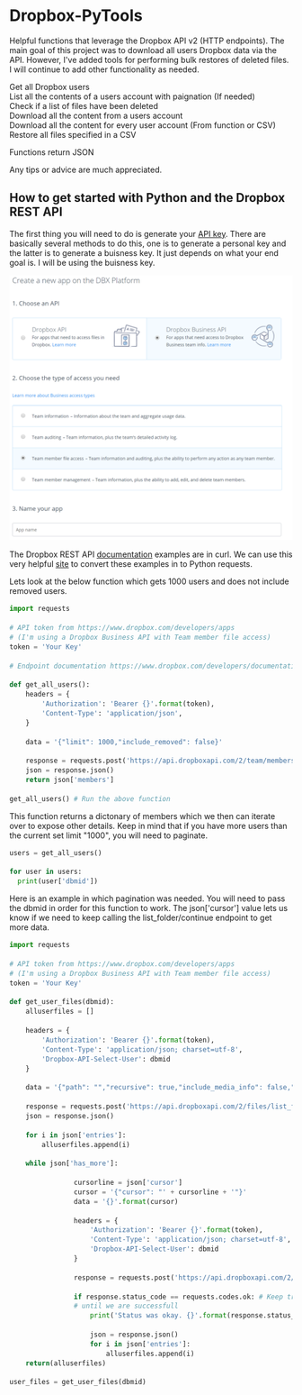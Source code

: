 # Dropbox-PyTools
Helpful functions that leverage the Dropbox API v2 (HTTP endpoints). The main goal of this project was 
to download all users Dropbox data via the API. However, I've added tools for performing bulk restores
of deleted files. I will continue to add other functionality as needed.

  Get all Dropbox users  
  List all the contents of a users account with paignation (If needed)  
  Check if a list of files have been deleted  
  Download all the content from a users account  
  Download all the content for every user account (From function or CSV)  
  Restore all files specified in a CSV  
  
  Functions return JSON  
  
  Any tips or advice are much appreciated.  

## How to get started with Python and the Dropbox REST API

The first thing you will need to do is generate your [API key](https://www.dropbox.com/developers/apps). There are basically several methods to do this, one is to generate a personal key and the latter is to generate a buisness key. It just depends on what your end goal is. I will be using the buisness key.

![alt text](https://github.com/time4116/Dropbox-PyTools/blob/master/images/APIPage.PNG)

The Dropbox REST API [documentation](https://www.dropbox.com/developers/documentation/http/teams) examples are in curl. We can use this very helpful [site](https://curl.trillworks.com/) to convert these examples in to Python requests.

Lets look at the below function which gets 1000 users and does not include removed users.

```python
import requests

# API token from https://www.dropbox.com/developers/apps
# (I'm using a Dropbox Business API with Team member file access)
token = 'Your Key'

# Endpoint documentation https://www.dropbox.com/developers/documentation/http/teams#team-members-list

def get_all_users():
    headers = {
        'Authorization': 'Bearer {}'.format(token),
        'Content-Type': 'application/json',
    }

    data = '{"limit": 1000,"include_removed": false}'

    response = requests.post('https://api.dropboxapi.com/2/team/members/list', headers=headers, data=data)
    json = response.json()
    return json['members']

get_all_users() # Run the above function
```

This function returns a dictonary of members which we then can iterate over to expose other details.
Keep in mind that if you have more users than the current set limit "1000", you will need to paginate.

```python
users = get_all_users()

for user in users:
  print(user['dbmid'])
```

Here is an example in which pagination was needed. You will need to pass the dbmid in order for this function to work.
The json['cursor'] value lets us know if we need to keep calling the list_folder/continue endpoint to get more data.

```python
import requests

# API token from https://www.dropbox.com/developers/apps
# (I'm using a Dropbox Business API with Team member file access)
token = 'Your Key'

def get_user_files(dbmid):
    alluserfiles = []	
	
    headers = {
        'Authorization': 'Bearer {}'.format(token),
        'Content-Type': 'application/json; charset=utf-8',
        'Dropbox-API-Select-User': dbmid
    }

    data = '{"path": "","recursive": true,"include_media_info": false,"include_deleted": false,"include_has_explicit_shared_members": false,"include_mounted_folders": true}'

    response = requests.post('https://api.dropboxapi.com/2/files/list_folder', headers=headers, data=data)
    json = response.json()

    for i in json['entries']:
        alluserfiles.append(i)
    
    while json['has_more']:

                cursorline = json['cursor']
                cursor = '{"cursor": "' + cursorline + '"}'
                data = '{}'.format(cursor)

                headers = {
                    'Authorization': 'Bearer {}'.format(token),
                    'Content-Type': 'application/json; charset=utf-8',
                    'Dropbox-API-Select-User': dbmid
                }
            
                response = requests.post('https://api.dropboxapi.com/2/files/list_folder/continue', headers=headers, data=data)
                
                if response.status_code == requests.codes.ok: # Keep trying to process the results of the response variable
                # until we are successfull
                    print('Status was okay. {}'.format(response.status_code))
                    
                    json = response.json()
                    for i in json['entries']:
                        alluserfiles.append(i)
    return(alluserfiles)

user_files = get_user_files(dbmid)
```